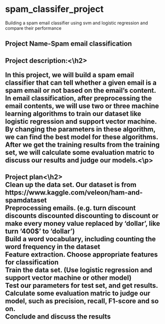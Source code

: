 # spam_classifer_project
Building a spam email classifier using svm and logistic regression and compare their performance<br>

<h2>Project Name-Spam email classification</h2>
<h2>Project description:<\h2><p>In this project, we will build a spam email classifier that can tell whether a given email is a spam email or not based on the email’s content. In email classification, after preprocessing the email contents, we will use two or three machine learning algorithms to train our dataset like logistic regression and support vector machine. By changing the parameters in these algorithm, we can find the best model for these algorithms. After we get the training results from the training set, we will calculate some evaluation matric to discuss our results and judge our models.<\p> 
<h2>Project plan<\h2>  <br>
Clean up the data set. Our dataset is from https://www.kaggle.com/veleon/ham-and-spamdataset <br>
Preprocessing emails. (e.g. turn discount discounts discounted discounting to discount or make every money value replaced by ‘dollar’, like turn ‘400$’ to ‘dollar’) <br>
Build a word vocabulary, including counting the word frequency in the dataset <br>
Feature extraction. Choose appropriate features for classification <br>
Train the data set. (Use logistic regression and support vector machine or other model) <br>
Test our parameters for test set, and get results. <br>
Calculate some evaluation matric to judge our model, such as precision, recall, F1-score and so on.<br> 
Conclude and discuss the results <br>
